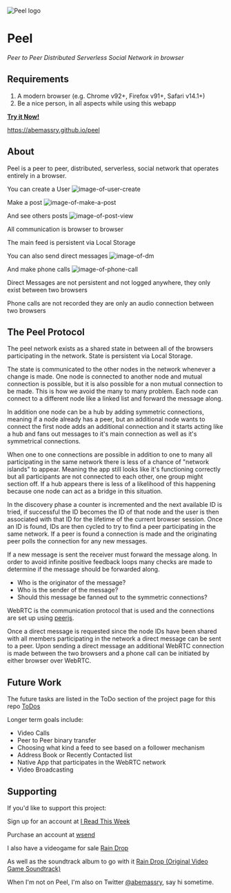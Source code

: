 ![Peel logo](https://wsnd.io/Vq36uXaT/peel-banner.png)
# Peel
*Peer to Peer Distributed Serverless Social Network in browser*

## Requirements
1. A modern browser (e.g. Chrome v92+, Firefox v91+, Safari v14.1+)
2. Be a nice person, in all aspects while using this webapp

**[Try it Now!](https://abemassry.github.io/peel)**

https://abemassry.github.io/peel

## About
Peel is a peer to peer, distributed, serverless, social network that
operates entirely in a browser.

You can create a User
![image-of-user-create](link/to/user/create)

Make a post
![image-of-make-a-post](link/to/make/a/post)

And see others posts
![image-of-post-view](link/to/post/view)

All communication is browser to browser

The main feed is persistent via Local Storage

You can also send direct messages
![image-of-dm](/link/to/dm)

And make phone calls
![image-of-phone-call](/link/to/phonecall)

Direct Messages are not persistent and not logged anywhere, they only
exist between two browsers

Phone calls are not recorded they are only an audio connection between
two browsers

## The Peel Protocol

The peel network exists as a shared state in between all of the browsers
participating in the network. State is persistent via Local Storage.

The state is communicated to the other nodes in the network whenever
a change is made. One node is connected to another node and mutual
connection is possible, but it is also possible for a non mutual
connection to be made. This is how we avoid the many to many problem.
Each node can connect to a different node like a linked list and forward
the message along.

In addition one node can be a hub by adding symmetric connections,
meaning if a node already has a peer, but an additional node wants to
connect the first node adds an additional connection and it starts
acting like a hub and fans out messages to it's main connection as well
as it's symmetrical connections.

When one to one connections are possible in addition to one to many all
participating in the same network there is less of a chance of "network
islands" to appear. Meaning the app still looks like it's functioning
correctly but all participants are not connected to each other, one
group might section off. If a hub appears there is less of a likelihood
of this happening because one node can act as a bridge in this
situation.

In the discovery phase a counter is incremented and the next available
ID is tried, if successful the ID becomes the ID of that node and the
user is then associated with that ID for the lifetime of the current
browser session. Once an ID is found, IDs are then cycled to try to find
a peer participating in the same network. If a peer is found
a connection is made and the originating peer polls the connection for
any new messages.

If a new message is sent the receiver must forward the message along. In
order to avoid infinite positive feedback loops many checks are made to
determine if the message should be forwarded along.

* Who is the originator of the message?
* Who is the sender of the message?
* Should this message be fanned out to the symmetric connections?


WebRTC is the communication protocol that is used and the connections
are set up using [peerjs](https://peerjs.com/).

Once a direct message is requested since the node IDs have been shared
with all members participating in the network a direct message can be
sent to a peer. Upon sending a direct message an additional WebRTC
connection is made between the two browsers and a phone call can be
initiated by either browser over WebRTC.

## Future Work

The future tasks are listed in the ToDo section of the project page for this
repo [ToDos](https://github.com/abemassry/peel/projects/1)

Longer term goals include:
* Video Calls
* Peer to Peer binary transfer
* Choosing what kind a feed to see based on a follower mechanism
* Address Book or Recently Contacted list
* Native App that participates in the WebRTC network
* Video Broadcasting

## Supporting

If you'd like to support this project:

Sign up for an account at [I Read This Week](https://www.ireadthisweek.com)

Purchase an account at [wsend](https://wsend.net)

I also have a videogame for sale [Rain Drop](https://abemassry.itch.io/rain-drop)

As well as the soundtrack album to go with it [Rain Drop (Original Video Game
Soundtrack)](https://abemassry.bandcamp.com/album/rain-drop-original-video-game-soundtrack)

When I'm not on Peel, I'm also on Twitter
[@abemassry](https://twitter.com/abemassry), say hi sometime.
